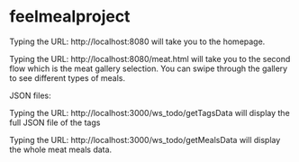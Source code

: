 # feelmealproject

Typing the URL: http://localhost:8080 
    will take you to the homepage.

Typing the URL: http://localhost:8080/meat.html 
    will take you to the second flow which is the meat gallery selection. You can swipe through the gallery to see 
    different types of meals.
    


JSON files:

Typing the URL: http://localhost:3000/ws_todo/getTagsData
    will display the full JSON file of the tags
    
Typing the URL: http://localhost:3000/ws_todo/getMealsData
    will display the whole meat meals data.
